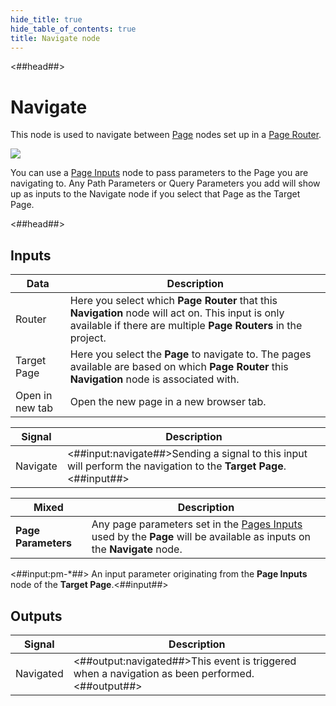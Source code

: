 ```yaml
---
hide_title: true
hide_table_of_contents: true
title: Navigate node
---
```


<##head##>

# Navigate

This node is used to navigate between <span className="ndl-node">[Page](/nodes/navigation/page)</span> nodes set up in a <span className="ndl-node">[Page Router](/nodes/navigation/page-router)</span>.

<div className="ndl-image-with-background l">

![](/nodes/navigation/navigate/navigate-page-inputs.png)

</div>

You can use a [Page Inputs](/nodes/navigation/page-inputs) node to pass parameters to the <span className="ndl-node">Page</span> you are navigating to. Any <span className="ndl-data">Path Parameters</span> or <span className="ndl-data">Query Parameters</span> you add will show up as inputs to the <span className="ndl-node">Navigate</span> node if you select that <span className="ndl-node">Page</span> as the <span className="ndl-data">Target Page</span>.

<##head##>

## Inputs

<div className="ndl-table-35-65">

| Data                                              | Description                                                                                                                                                          |
| ------------------------------------------------- | -------------------------------------------------------------------------------------------------------------------------------------------------------------------- |
| <span className="ndl-data">Router</span>          | Here you select which **Page Router** that this **Navigation** node will act on. This input is only available if there are multiple **Page Routers** in the project. |
| <span className="ndl-data">Target Page</span>     | Here you select the **Page** to navigate to. The pages available are based on which **Page Router** this **Navigation** node is associated with.                     |
| <span className="ndl-data">Open in new tab</span> | Open the new page in a new browser tab.                                                                                                                              |

| Signal                                       | Description                                                                                                       |
| -------------------------------------------- | ----------------------------------------------------------------------------------------------------------------- |
| <span className="ndl-signal">Navigate</span> | <##input:navigate##>Sending a signal to this input will perform the navigation to the **Target Page**.<##input##> |

| Mixed               | Description                                                                                                                                             |
| ------------------- | ------------------------------------------------------------------------------------------------------------------------------------------------------- |
| **Page Parameters** | Any page parameters set in the [Pages Inputs](/nodes/navigation/page-inputs) used by the **Page** will be available as inputs on the **Navigate** node. |

<span className="hidden-props-for-editor"><##input:pm-\*##> An input parameter originating from the **Page Inputs** node of the **Target Page**.<##input##></span>

</div>

## Outputs

<div className="ndl-table-35-65">

| Signal                                        | Description                                                                                    |
| --------------------------------------------- | ---------------------------------------------------------------------------------------------- |
| <span className="ndl-signal">Navigated</span> | <##output:navigated##>This event is triggered when a navigation as been performed.<##output##> |

</div>
